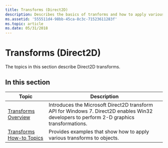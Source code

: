 ```yaml
---
title: Transforms (Direct2D)
description: Describes the basics of tranforms and how to apply various transforms to objects.
ms.assetid: '555511d4-98bb-45ca-8c3c-71523611283f'
ms.topic: article
ms.date: 05/31/2018
---
```


# Transforms (Direct2D)

The topics in this section describe Direct2D transforms.

## In this section



| Topic                                                               | Description                                                                                                                                          |
|---------------------------------------------------------------------|------------------------------------------------------------------------------------------------------------------------------------------------------|
| [Transforms Overview](direct2d-transforms-overview.md)<br/>  | Introduces the Microsoft Direct2D transform API for Windows 7. Direct2D enables Win32 developers to perform 2-D graphics transformations.<br/> |
| [Transforms How-to Topics](transforms-how-to-topics.md)<br/> | Provides examples that show how to apply various transforms to objects.<br/>                                                                   |



 

 

 





